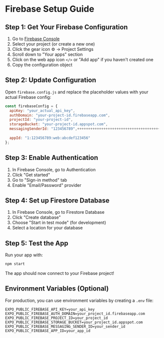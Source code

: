 # Firebase Setup Guide

## Step 1: Get Your Firebase Configuration

1. Go to [Firebase Console](https://console.firebase.google.com/)
2. Select your project (or create a new one)
3. Click the gear icon ⚙️ → Project Settings
4. Scroll down to "Your apps" section
5. Click on the web app icon `</>` or "Add app" if you haven't created one
6. Copy the configuration object

## Step 2: Update Configuration

Open `firebase.config.js` and replace the placeholder values with your actual Firebase config:

```javascript
const firebaseConfig = {
  apiKey: "your_actual_api_key",
  authDomain: "your-project-id.firebaseapp.com",
  projectId: "your-project-id",
  storageBucket: "your-project-id.appspot.com",
  messagingSenderId: "123456789",+++++++++++++++++++++++++++++++++++++++++++++
  
  appId: "1:123456789:web:abcdef123456"
};
```

## Step 3: Enable Authentication

1. In Firebase Console, go to Authentication
2. Click "Get started"
3. Go to "Sign-in method" tab
4. Enable "Email/Password" provider

## Step 4: Set up Firestore Database

1. In Firebase Console, go to Firestore Database
2. Click "Create database"
3. Choose "Start in test mode" (for development)
4. Select a location for your database

## Step 5: Test the App

Run your app with:
```bash
npm start
```

The app should now connect to your Firebase project!

## Environment Variables (Optional)

For production, you can use environment variables by creating a `.env` file:

```
EXPO_PUBLIC_FIREBASE_API_KEY=your_api_key
EXPO_PUBLIC_FIREBASE_AUTH_DOMAIN=your_project_id.firebaseapp.com
EXPO_PUBLIC_FIREBASE_PROJECT_ID=your_project_id
EXPO_PUBLIC_FIREBASE_STORAGE_BUCKET=your_project_id.appspot.com
EXPO_PUBLIC_FIREBASE_MESSAGING_SENDER_ID=your_sender_id
EXPO_PUBLIC_FIREBASE_APP_ID=your_app_id
```
